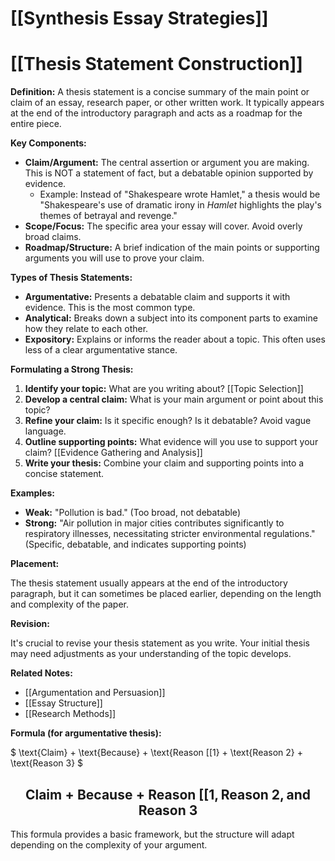 # [[Synthesis Essay Strategies]]
# [[Thesis Statement Construction]]

**Definition:** A thesis statement is a concise summary of the main point or claim of an essay, research paper, or other written work.  It typically appears at the end of the introductory paragraph and acts as a roadmap for the entire piece.

**Key Components:**

* **Claim/Argument:**  The central assertion or argument you are making.  This is NOT a statement of fact, but a debatable opinion supported by evidence.
    * Example:  Instead of "Shakespeare wrote Hamlet,"  a thesis would be "Shakespeare's use of dramatic irony in *Hamlet* highlights the play's themes of betrayal and revenge."
* **Scope/Focus:** The specific area your essay will cover.  Avoid overly broad claims.
* **Roadmap/Structure:**  A brief indication of the main points or supporting arguments you will use to prove your claim.

**Types of Thesis Statements:**

* **Argumentative:** Presents a debatable claim and supports it with evidence.  This is the most common type.
* **Analytical:** Breaks down a subject into its component parts to examine how they relate to each other.
* **Expository:** Explains or informs the reader about a topic.  This often uses less of a clear argumentative stance.


**Formulating a Strong Thesis:**

1. **Identify your topic:** What are you writing about? [[Topic Selection]]
2. **Develop a central claim:** What is your main argument or point about this topic?
3. **Refine your claim:** Is it specific enough? Is it debatable?  Avoid vague language.
4. **Outline supporting points:** What evidence will you use to support your claim?  [[Evidence Gathering and Analysis]]
5. **Write your thesis:** Combine your claim and supporting points into a concise statement.


**Examples:**

* **Weak:**  "Pollution is bad." (Too broad, not debatable)
* **Strong:** "Air pollution in major cities contributes significantly to respiratory illnesses, necessitating stricter environmental regulations." (Specific, debatable, and indicates supporting points)


**Placement:**

The thesis statement usually appears at the end of the introductory paragraph, but it can sometimes be placed earlier, depending on the length and complexity of the paper.


**Revision:**

It's crucial to revise your thesis statement as you write.  Your initial thesis may need adjustments as your understanding of the topic develops.


**Related Notes:**

* [[Argumentation and Persuasion]]
* [[Essay Structure]]
* [[Research Methods]]


**Formula (for argumentative thesis):**

$ \text{Claim} + \text{Because} + \text{Reason [[1} + \text{Reason 2} + \text{Reason 3} $

## $$ \text{Claim} + \text{Because} + \text{Reason [[1}, \text{Reason 2}, \text{and Reason 3} $$


This formula provides a basic framework, but the structure will adapt depending on the complexity of your argument.
